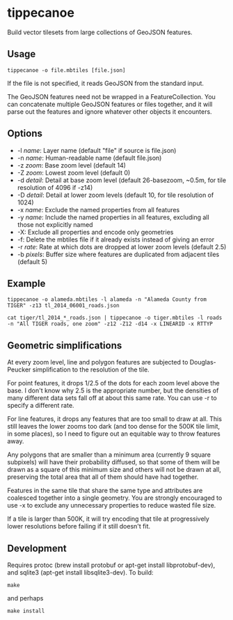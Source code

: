 tippecanoe
==========

Build vector tilesets from large collections of GeoJSON features.

Usage
-----

    tippecanoe -o file.mbtiles [file.json]

If the file is not specified, it reads GeoJSON from the standard input.

The GeoJSON features need not be wrapped in a FeatureCollection.
You can concatenate multiple GeoJSON features or files together,
and it will parse out the features and ignore whatever other objects
it encounters.

Options
-------

 * -l <i>name</i>: Layer name (default "file" if source is file.json)
 * -n <i>name</i>: Human-readable name (default file.json)
 * -z <i>zoom</i>: Base zoom level (default 14)
 * -Z <i>zoom</i>: Lowest zoom level (default 0)
 * -d <i>detail</i>: Detail at base zoom level (default 26-basezoom, ~0.5m, for tile resolution of 4096 if -z14)
 * -D <i>detail</i>: Detail at lower zoom levels (default 10, for tile resolution of 1024) 
 * -x <i>name</i>: Exclude the named properties from all features
 * -y <i>name</i>: Include the named properties in all features, excluding all those not explicitly named
 * -X: Exclude all properties and encode only geometries
 * -f: Delete the mbtiles file if it already exists instead of giving an error
 * -r <i>rate</i>: Rate at which dots are dropped at lower zoom levels (default 2.5)
 * -b <i>pixels</i>: Buffer size where features are duplicated from adjacent tiles (default 5)

Example
-------

    tippecanoe -o alameda.mbtiles -l alameda -n "Alameda County from TIGER" -z13 tl_2014_06001_roads.json

    cat tiger/tl_2014_*_roads.json | tippecanoe -o tiger.mbtiles -l roads -n "All TIGER roads, one zoom" -z12 -Z12 -d14 -x LINEARID -x RTTYP

Geometric simplifications
-------------------------

At every zoom level, line and polygon features are subjected to Douglas-Peucker
simplification to the resolution of the tile.

For point features, it drops 1/2.5 of the dots for each zoom level above the base.
I don't know why 2.5 is the appropriate number, but the densities of many different
data sets fall off at about this same rate. You can use -r to specify a different rate.

For line features, it drops any features that are too small to draw at all.
This still leaves the lower zooms too dark (and too dense for the 500K tile limit,
in some places), so I need to figure out an equitable way to throw features away.

Any polygons that are smaller than a minimum area (currently 9 square subpixels) will
have their probability diffused, so that some of them will be drawn as a square of
this minimum size and others will not be drawn at all, preserving the total area that
all of them should have had together.

Features in the same tile that share the same type and attributes are coalesced
together into a single geometry. You are strongly encouraged to use -x to exclude
any unnecessary properties to reduce wasted file size.

If a tile is larger than 500K, it will try encoding that tile at progressively
lower resolutions before failing if it still doesn't fit.

Development
-----------

Requires protoc (brew install protobuf or apt-get install libprotobuf-dev),
and sqlite3 (apt-get install libsqlite3-dev). To build:

    make

and perhaps

    make install
